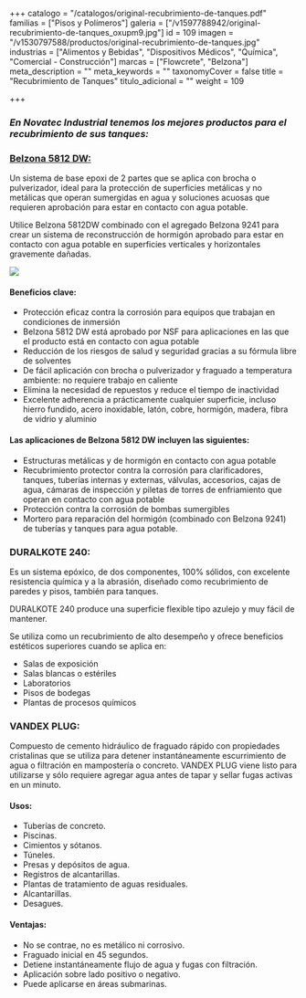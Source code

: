 +++
catalogo = "/catalogos/original-recubrimiento-de-tanques.pdf"
familias = ["Pisos y Polímeros"]
galeria = ["/v1597788942/original-recubrimiento-de-tanques_oxupm9.jpg"]
id = 109
imagen = "/v1530797588/productos/original-recubrimiento-de-tanques.jpg"
industrias = ["Alimentos y Bebidas", "Dispositivos Médicos", "Química", "Comercial - Construcción"]
marcas = ["Flowcrete", "Belzona"]
meta_description = ""
meta_keywords = ""
taxonomyCover = false
title = "Recubrimiento de Tanques"
titulo_adicional = ""
weight = 109

+++
### **_En Novatec Industrial tenemos los mejores productos para el recubrimiento de sus tanques:_**

### [**Belzona 5812 DW:**](https://www.belzona.com/es/products/5000/5812dw.aspx)

Un sistema de base epoxi de 2 partes que se aplica con brocha o pulverizador, ideal para la protección de superficies metálicas y no metálicas que operan sumergidas en agua y soluciones acuosas que requieren aprobación para estar en contacto con agua potable.

Utilice Belzona 5812DW combinado con el agregado Belzona 9241 para crear un sistema de reconstrucción de hormigón aprobado para estar en contacto con agua potable en superficies verticales y horizontales gravemente dañadas.

![](https://res.cloudinary.com/novatec/v1597788545/5812dw_1_o5gyuw.jpg)

#### Beneficios clave:

* Protección eficaz contra la corrosión para equipos que trabajan en condiciones de inmersión
* Belzona 5812 DW está aprobado por NSF para aplicaciones en las que el producto está en contacto con agua potable
* Reducción de los riesgos de salud y seguridad gracias a su fórmula libre de solventes
* De fácil aplicación con brocha o pulverizador y fraguado a temperatura ambiente: no requiere trabajo en caliente
* Elimina la necesidad de repuestos y reduce el tiempo de inactividad
* Excelente adherencia a prácticamente cualquier superficie, incluso hierro fundido, acero inoxidable, latón, cobre, hormigón, madera, fibra de vidrio y aluminio

#### Las aplicaciones de Belzona 5812 DW incluyen las siguientes:

* Estructuras metálicas y de hormigón en contacto con agua potable
* Recubrimiento protector contra la corrosión para clarificadores, tanques, tuberías internas y externas, válvulas, accesorios, cajas de agua, cámaras de inspección y piletas de torres de enfriamiento que operan en contacto con agua potable
* Protección contra la corrosión de bombas sumergibles
* Mortero para reparación del hormigón (combinado con Belzona 9241) de tuberías y tanques para agua potable.

### DURALKOTE 240:

Es un sistema epóxico, de dos componentes, 100% sólidos, con excelente resistencia química y a la abrasión, diseñado como recubrimiento de paredes y pisos, también para tanques.

DURALKOTE 240 produce una superficie flexible tipo azulejo y muy fácil de mantener.

Se utiliza como un recubrimiento de alto desempeño y ofrece beneficios estéticos superiores cuando se aplica en: 

* Salas de exposición 
* Salas blancas o estériles 
* Laboratorios 
* Pisos de bodegas 
* Plantas de procesos químicos 

### VANDEX PLUG:

Compuesto de cemento hidráulico de fraguado rápido con propiedades cristalinas que se utiliza para detener instantáneamente escurrimiento de agua o filtración en mampostería o concreto. VANDEX PLUG viene listo para utilizarse y sólo requiere agregar agua antes de tapar y sellar fugas activas en un minuto.

#### Usos:

* Tuberías de concreto.
* Piscinas.
* Cimientos y sótanos.
* Túneles.
* Presas y depósitos de agua.
* Registros de alcantarillas.
* Plantas de tratamiento de aguas residuales.
* Alcantarillas.
* Desagues.

#### Ventajas:

* No se contrae, no es metálico ni corrosivo.
* Fraguado inicial en 45 segundos.
* Detiene instantáneamente flujo de agua y fugas con filtración.
* Aplicación sobre lado positivo o negativo.
* Puede aplicarse en áreas submarinas.